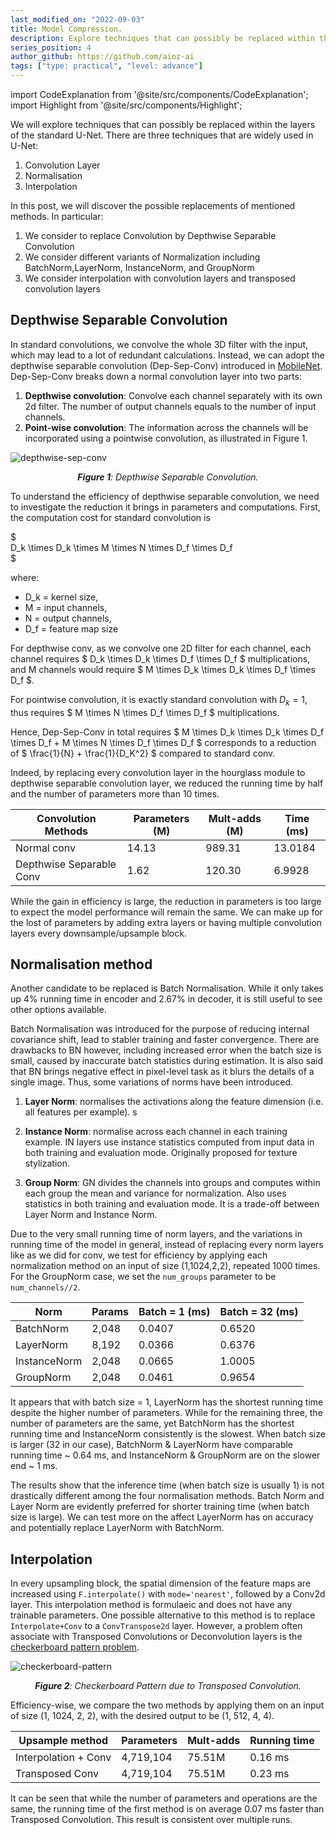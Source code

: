 ```yaml
---
last_modified_on: "2022-09-03"
title: Model Compression.
description: Explore techniques that can possibly be replaced within the layers of the standard U-Net. 
series_position: 4
author_github: https://github.com/aioz-ai
tags: ["type: practical", "level: advance"]
---
```


import CodeExplanation from '@site/src/components/CodeExplanation';
import Highlight from '@site/src/components/Highlight';

We will explore techniques that can possibly be replaced within the layers of the standard U-Net. There are three techniques that are widely used in U-Net:

1. Convolution Layer
2. Normalisation
3. Interpolation 

In this post, we will discover the possible replacements of mentioned methods. In particular:
1. We consider to replace Convolution by Depthwise Separable Convolution 
2. We consider different variants of Normalization including BatchNorm,LayerNorm, InstanceNorm, and GroupNorm
3. We consider interpolation with convolution layers and transposed convolution layers

## Depthwise Separable Convolution 

In standard convolutions, we convolve the whole 3D filter with the input, which may lead to a lot of redundant calculations. Instead, we can adopt the depthwise separable convolution (Dep-Sep-Conv) introduced in [MobileNet](https://arxiv.org/pdf/1704.04861.pdf). Dep-Sep-Conv breaks down a normal convolution layer into two parts:
1. **Depthwise convolution**: Convolve each channel separately with its own 2d filter. The number of output channels equals to the number of input channels.  
2. **Point-wise convolution**: The information across the channels will be incorporated using a pointwise convolution, as illustrated in Figure 1. 

![depthwise-sep-conv](https://drive.google.com/uc?id=1ov4mIYGmBZAc8ydkcU45ejtSJUtutjhB)
*<center>**Figure 1**: Depthwise Separable Convolution.</center>*


To understand the efficiency of depthwise separable convolution, we need to investigate the reduction it brings in parameters and computations. First, the computation cost for standard convolution is   

$  
D_k \times D_k \times M \times N \times D_f \times D_f  
$

where:
- D_k = kernel size,
- M = input channels,
- N = output channels,
- D_f = feature map size 

For depthwise conv, as we convolve one 2D filter for each channel, each channel requires $ D_k \times D_k \times D_f \times D_f $ multiplications, and M channels would require  $ M \times D_k \times D_k \times D_f \times D_f $.

For pointwise convolution, it is exactly standard convolution with $D_k = 1$, thus requires 
$ M \times N \times D_f \times D_f $ multiplications. 

Hence, Dep-Sep-Conv in total requires 
$ 
M \times D_k \times D_k \times D_f \times D_f + M \times N \times D_f \times D_f
$
corresponds to a reduction of $ \frac{1}{N} + \frac{1}{D_K^2} $ compared to standard conv.

Indeed, by replacing every convolution layer in the hourglass module to depthwise separable convolution layer, we reduced the running time by half and the number of parameters more than 10 times. 

| Convolution Methods      | Parameters (M) | Mult-adds (M) | Time (ms) | 
|--------------------------|----------------|---------------|-----------|
| Normal conv              | 14.13          | 989.31        | 13.0184   |
| Depthwise Separable Conv | 1.62           | 120.30        | 6.9928    |

While the gain in efficiency is large, the reduction in parameters is too large to expect the model performance will remain the same. We can make up for the lost of parameters by adding extra layers or having multiple convolution layers every downsample/upsample block.  


## Normalisation method
Another candidate to be replaced is Batch Normalisation. While it only takes up 4% running time in encoder and 2.67% in decoder, it is still useful to see other options available. 


Batch Normalisation was introduced for the purpose of reducing internal covariance shift, lead to stabler training and faster convergence. There are drawbacks to BN however, including increased error when the batch size is small, caused by inaccurate batch statistics during estimation. It is also said that BN brings negative effect in pixel-level task as it blurs the details of a single image. Thus, some variations of norms have been introduced.

1. **Layer Norm**: normalises the activations along the feature dimension (i.e. all features per example). s
   
2. **Instance Norm**: normalise across each channel in each training example. IN layers use instance statistics computed from input data in both training and evaluation mode. Originally proposed for texture stylization.

3. **Group Norm**: GN divides the channels into groups and computes within each group the mean and variance for normalization. Also uses statistics in both training and evaluation mode. It is a trade-off between Layer Norm and Instance Norm.

Due to the very small running time of norm layers, and the variations in running time of the model in general, instead of replacing every norm layers like as we did for conv, we test for efficiency by applying each normalization method on an input of size (1,1024,2,2), repeated 1000 times. For the GroupNorm case, we set the `num_groups` parameter to be `num_channels//2`. 


| Norm         | Params | Batch = 1 (ms) | Batch = 32 (ms) |
|--------------|--------|----------------|-----------------| 
| BatchNorm    | 2,048  | 0.0407         | 0.6520          |
| LayerNorm    | 8,192  | 0.0366         | 0.6376          |
| InstanceNorm | 2,048  | 0.0665         | 1.0005          |
| GroupNorm    | 2,048  | 0.0461         | 0.9654          | 

It appears that with batch size = 1, LayerNorm has the shortest running time despite the higher number of parameters. While for the remaining three, the number of parameters are the same, yet BatchNorm has the shortest running time and InstanceNorm consistently is the slowest. 
When batch size is larger (32 in our case), BatchNorm & LayerNorm have comparable running time ~ 0.64 ms, and InstanceNorm & GroupNorm are on the slower end ~ 1 ms.

The results show that the inference time (when batch size is usually 1) is not drastically different among the four normalisation methods. Batch Norm and Layer Norm are evidently preferred for shorter training time (when batch size is large). We can test more on the affect LayerNorm has on accuracy and potentially replace LayerNorm with BatchNorm.


## Interpolation 
In every upsampling block, the spatial dimension of the feature maps are increased using `F.interpolate()` with `mode='nearest'`, followed by a Conv2d layer. This interpolation method is formulaeic and does not have any trainable parameters. One possible alternative to this method is to replace `Interpolate+Conv` to a `ConvTranspose2d` layer. However, a problem often associate with Transposed Convolutions or Deconvolution layers is the [checkerboard pattern problem](https://distill.pub/2016/deconv-checkerboard/).

![checkerboard-pattern](https://drive.google.com/uc?id=10oMktQ8QbqT1qzzVAMVwNbuWl5_XMTiq)
*<center>**Figure 2**: Checkerboard Pattern due to Transposed Convolution.</center>*


Efficiency-wise, we compare the two methods by applying them on an input of size (1, 1024, 2, 2), with the desired output to be (1, 512, 4, 4).

| Upsample method      | Parameters | Mult-adds | Running time | 
|----------------------|------------|-----------|--------------| 
| Interpolation + Conv | 4,719,104  | 75.51M    | 0.16 ms      |
| Transposed Conv      | 4,719,104  | 75.51M    | 0.23 ms      |

It can be seen that while the number of parameters and operations are the same, the running time of the first method is on average 0.07 ms faster than Transposed Convolution. This result is consistent over multiple runs. 